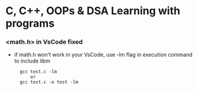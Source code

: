 # C, C++, OOPs & DSA Learning with programs

### <math.h> in VsCode fixed 

- if math.h won't work in your VsCode, use -lm flag in execution command to include libm
     
        gcc test.c -lm
            or
        gcc test.c -o test -lm
    